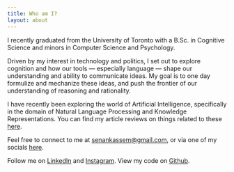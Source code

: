```yaml
---
title: Who am I?
layout: about
---
```


I recently graduated from the University of Toronto with a B.Sc. in Cognitive Science and minors in Computer Science and Psychology.

Driven by my interest in technology and politics, I set out to explore cognition and how our tools — especially language — shape our understanding and ability to communicate ideas. My goal is to one day formulize and mechanize these ideas, and push the frontier of our understanding of reasoning and rationality.

I have recently been exploring the world of Artificial Intelligence, specifically in the domain of Natural Language Processing and Knowledge Representations. You can find my article reviews on things related to these [here](https://senankassem.com/posts).

Feel free to connect to me at <u>senankassem@gmail.com</u>, or via one of my socials [here](https://senankassem.com).

Follow me on [LinkedIn](https://www.linkedin.com/in/senan-adonis-kassem-9378b118a/) and [Instagram](https://www.instagram.com/senankassem/). View my code on [Github](https://github.com/senank).

